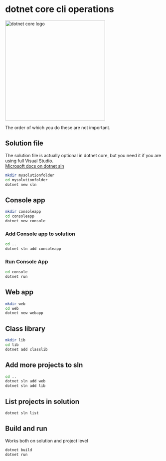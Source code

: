 # dotnet core cli operations

<img src="https://storage.googleapis.com/backslash-project.appspot.com/static/NETCore.png" alt="dotnet core logo" width="320">

The order of which you do these are not important.  

## Solution file
The solution file is actually optional in dotnet core, but you need it if you are using full Visual Studio.  
[Microsoft docs on dotnet sln](https://docs.microsoft.com/en-us/dotnet/core/tools/dotnet-sln)
```sh
mkdir mysolutionfolder
cd mysolutionfolder
dotnet new sln
```

## Console app
```sh
mkdir consoleapp
cd consoleapp
dotnet new console
```

### Add Console app to solution
```sh
cd ..
dotnet sln add consoleapp
```

### Run Console App
```sh
cd console
dotnet run
```

## Web app
```sh
mkdir web
cd web
dotnet new webapp
```

## Class library
```sh
mkdir lib
cd lib
dotnet add classlib
```

## Add more projects to sln
```sh
cd ..
dotnet sln add web
dotnet sln add lib
```

## List projects in solution
```sh
dotnet sln list
```

## Build and run
Works both on solution and project level
```sh
dotnet build
dotnet run
```
